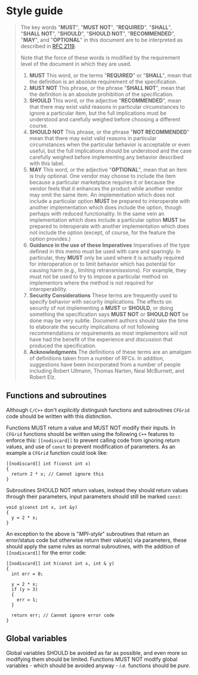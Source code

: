# Style guide

> The key words "**MUST**", "**MUST NOT**", "**REQUIRED**", "**SHALL**", "**SHALL NOT**",
> "**SHOULD**", "**SHOULD NOT**", "**RECOMMENDED**", "**MAY**", and "**OPTIONAL**" in this document
> are to be interpreted as described in [RFC 2119](https://datatracker.ietf.org/doc/html/rfc2119).
> 
> Note that the force of these words is modified by the requirement level of the document in which
> they are used.
> 
> 1. **MUST** This word, or the terms "**REQUIRED**" or "**SHALL**", mean that the definition is an
>    absolute requirement of the specification.
> 2. **MUST NOT** This phrase, or the phrase "**SHALL NOT**", mean that the definition is an absolute
>    prohibition of the specification.
> 3. **SHOULD** This word, or the adjective "**RECOMMENDED**", mean that there may exist valid reasons
>    in particular circumstances to ignore a particular item, but the full implications must be
>    understood and carefully weighed before choosing a different course.
> 4. **SHOULD NOT** This phrase, or the phrase "**NOT RECOMMENDED**" mean that there may exist valid
>    reasons in particular circumstances when the particular behavior is acceptable or even useful,
>    but the full implications should be understood and the case carefully weighed before implementing
>    any behavior described with this label.
> 5. **MAY** This word, or the adjective "**OPTIONAL**", mean that an item is truly optional.
>    One vendor may choose to include the item because a particular marketplace requires it or because
>    the vendor feels that it enhances the product while another vendor may omit the same item.
>    An implementation which does not include a particular option **MUST** be prepared to interoperate
>    with another implementation which does include the option, though perhaps with reduced
>    functionality.
>    In the same vein an implementation which does include a particular option **MUST** be prepared to
>    interoperate with another implementation which does not include the option (except, of course,
>    for the feature the option provides.)
> 6. **Guidance in the use of these Imperatives**
>    Imperatives of the type defined in this memo must be used with care and sparingly.
>    In particular, they **MUST** only be used where it is actually required for interoperation or to
>    limit behavior which has potential for causing harm (e.g., limiting retransmisssions).
>    For example, they must not be used to try to impose a particular method on implementors where the
>    method is not required for interoperability.
> 7. **Security Considerations**
>    These terms are frequently used to specify behavior with security implications.
>    The effects on security of not implementing a **MUST** or **SHOULD**, or doing something the
>    specification says **MUST NOT** or **SHOULD NOT** be done may be very subtle.
>    Document authors should take the time to elaborate the security implications of not following
>    recommendations or requirements as most implementors will not have had the benefit of the
>    experience and discussion that produced the specification.
> 8. **Acknowledgments**
>    The definitions of these terms are an amalgam of definitions taken from a number of RFCs.
>    In addition, suggestions have been incorporated from a number of people including Robert Ullmann,
>    Thomas Narten, Neal McBurnett, and Robert Elz.

## Functions and subroutines

Although `C/C++` don't *explicitly* distinguish functions and subroutines `CFGrid` code should be
written with this distinction.

Functions MUST return a value and MUST NOT modify their inputs.
In `CFGrid` functions should be written using the following `C++` features to enforce this:
`[[nodiscard]]` to prevent calling code from ignoring return values, and use of `const` to prevent
modification of parameters.
As an example a `CFGrid` function could look like:
```
[[nodiscard]] int f(const int x)
{
  return 2 * x; // Cannot ignore this
}
```

Subroutines SHOULD NOT return values, instead they should return values through their parameters,
input parameters should still be marked `const`:
```
void g(const int x, int &y)
{
  y = 2 * x;
}
```
An exception to the above is "*MPI-style*" subroutines that return an error/status code but otherwise
return their value(s) via parameters, these should apply the same rules as normal subroutines, with
the addition of `[[nodiscard]]` for the error code:
```
[[nodiscard]] int h(const int x, int & y)
{
  int err = 0;
  
  y = 2 * x;
  if (y > 3)
  {
    err = 1;
  }
  
  return err; // Cannot ignore error code
}
```

## Global variables

Global variables SHOULD be avoided as far as possible, and even more so modifying them should be
limited.
Functions MUST NOT modify global variables - which should be avoided anyway - *i.e.* functions
should be *pure*.
